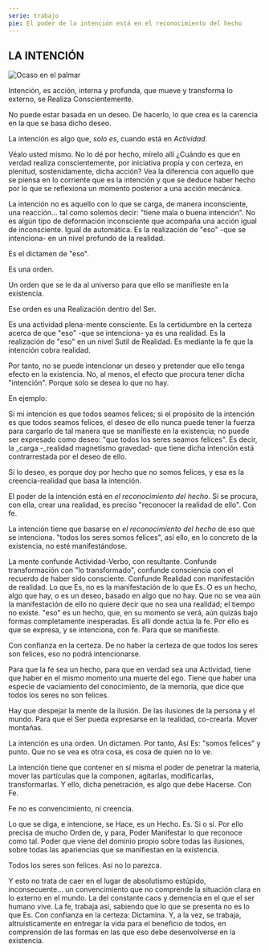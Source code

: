 ```yaml
---
serie: trabajo
pie: El poder de la intención está en el reconocimiento del hecho
---
```


## LA INTENCIÓN

![Ocaso en el palmar](/foto/10459083_10206321796905260_2831428621570424357_o.webp)


Intención, es acción, interna y profunda, que mueve y transforma lo externo, se Realiza Conscientemente.

No puede estar basada en un deseo. De hacerlo, lo que crea es la carencia en la que se basa dicho deseo.

La intención es algo que, _solo es_, cuando está en _Actividad_.

Véalo usted mismo. No lo dé por hecho, mírelo allí ¿Cuándo es que en verdad realiza conscientemente, por iniciativa propia y con certeza, en plenitud, sostenidamente, dicha acción? Vea la diferencia con aquello que se piensa en lo corriente que es la intención y que se deduce haber hecho por lo que se reflexiona un momento posterior a una acción mecánica.

La intención no es aquello con lo que se carga, de manera inconsciente, una reacción… tal como solemos decir: "tiene mala o buena intención". No es algún tipo de deformación inconsciente que acompaña una acción igual de inconsciente. Igual de automática.
Es la realización de "eso" -que se intenciona- en un nivel profundo de la realidad.

Es el dictamen de "eso".

Es una orden.

Un orden que se le da al universo para que ello se manifieste en la existencia.

Ese orden es una Realización dentro del Ser.

Es una actividad plena-mente consciente. Es la certidumbre en la certeza acerca de que "eso" -que se intenciona- ya es una realidad. Es la realización de "eso" en un nivel Sutil de Realidad. Es mediante la fe que la intención cobra realidad.

Por tanto, no se puede intencionar un deseo y pretender que ello tenga efecto en la existencia. No, al menos, el efecto que procura tener dicha "intención". Porque solo se desea lo que no hay.

En ejemplo:

Si mi intención es que todos seamos felices; si el propósito de la intención es que todos seamos felices, el deseo de ello nunca puede tener la fuerza para cargarlo de tal manera que se manifieste en la existencia; no puede ser expresado como deseo: "que todos los seres seamos felices".
Es decir, la _carga -_realidad magnetismo gravedad- que tiene dicha intención está contrarrestada por el deseo de ello.

Si lo deseo, es porque doy por hecho que no somos felices, y esa es la creencia-realidad que basa la intención.

El poder de la intención está en _el reconocimiento del hecho_.
Si se procura, con ella, crear una realidad, es preciso "reconocer la realidad de ello". Con fe.

La intención tiene que basarse en _el reconocimiento del hecho_ de eso que se intenciona. "todos los seres somos felices", así ello, en lo concreto de la existencia, no esté manifestándose.

La mente confunde Actividad-Verbo, con resultante. Confunde transformación con "lo transformado", confunde consciencia con el recuerdo de haber sido consciente. Confunde Realidad con manifestación de realidad. Lo que Es, no es la manifestación de lo que Es. O es un hecho, algo que hay, o es un deseo, basado en algo que no hay. Que no se vea aún la manifestación de ello no quiere decir que no sea una realidad; el tiempo no existe. "eso" es un hecho, que, en su momento se verá, aún quizás bajo formas completamente inesperadas. Es allí donde actúa la fe. Por ello es que se expresa, y se intenciona, con fe. Para que se manifieste.

Con confianza en la certeza.
De no haber la certeza de que todos los seres son felices, eso no podrá intencionarse.

Para que la fe sea un hecho, para que en verdad sea una Actividad, tiene que haber en el mismo momento una muerte del ego. Tiene que haber una especie de vaciamiento del conocimiento, de la memoria, que dice que todos los seres no son felices.

Hay que despejar la mente de la ilusión. De las ilusiones de la persona y el mundo.
Para que el Ser pueda expresarse en la realidad, co-crearla. Mover montañas.

La intención es una orden. Un dictamen. Por tanto, Así Es: "somos felices" y punto. Que no se vea es otra cosa, es cosa de quien no lo ve.

La intención tiene que contener en sí misma el poder de penetrar la materia, mover las partículas que la componen, agitarlas, modificarlas, transformarlas. Y ello, dicha penetración, es algo que debe Hacerse. Con Fe.

Fe no es convencimiento, ni creencia.

Lo que se diga, e intencione, se Hace, es un Hecho. Es. Si o sí. Por ello precisa de mucho Orden de, y para, Poder Manifestar lo que reconoce como tal. Poder que viene del dominio propio sobre todas las ilusiones, sobre todas las apariencias que se manifiestan en la existencia.

Todos los seres son felices. Así no lo parezca.

Y esto no trata de caer en el lugar de absolutismo estúpido, inconsecuente… un convencimiento que no comprende la situación clara en lo externo en el mundo. La del constante caos y demencia en el que el ser humano vive. La fe, trabaja así, sabiendo que lo que se presenta no es lo que Es. Con confianza en la certeza: Dictamina. Y, a la vez, se trabaja, altruísticamente en entregar la vida para el beneficio de todos, en comprensión de las formas en las que eso debe desenvolverse en la existencia.
